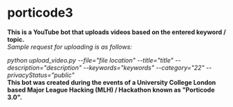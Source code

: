 # porticode3
<b>
This is a YouTube bot that uploads videos based on the entered keyword / topic.
</b>
<br>
<i>
Sample request for uploading is as follows:

python upload_video.py --file="file location"
--title="title"
--description="description"
--keywords="keywords"
--category="22"
--privacyStatus="public"
</i>
</br>
<b>
This bot was created during the events of a University College London based Major League Hacking (MLH) / Hackathon known as "Porticode 3.0".
</b>
